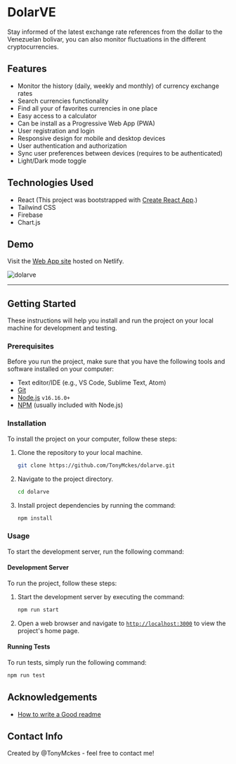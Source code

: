 # DolarVE

Stay informed of the latest exchange rate references from the dollar to the Venezuelan bolivar, you can also monitor fluctuations in the different cryptocurrencies.

## Features

- Monitor the history (daily, weekly and monthly) of currency exchange rates
- Search currencies functionality
- Find all your of favorites currencies in one place
- Easy access to a calculator
- Can be install as a Progressive Web App (PWA)
- User registration and login
- Responsive design for mobile and desktop devices
- User authentication and authorization
- Sync user preferences between devices (requires to be authenticated)
- Light/Dark mode toggle

## Technologies Used

- React (This project was bootstrapped with [Create React App](https://github.com/facebook/create-react-app).)
- Tailwind CSS
- Firebase
- Chart.js

## Demo

Visit the [Web App site](https://dolarve.netlify.app/) hosted on Netlify.

![dolarve](https://user-images.githubusercontent.com/78808163/221333737-bdcc8844-7d1e-4e32-b60e-b2a49f907db6.gif)

---

## Getting Started

These instructions will help you install and run the project on your local machine for development and testing.

### Prerequisites

Before you run the project, make sure that you have the following tools and software installed on your computer:

- Text editor/IDE (e.g., VS Code, Sublime Text, Atom)
- [Git](https://git-scm.com/downloads)
- [Node.js](https://nodejs.org/en/download/) `v16.16.0+`
- [NPM](https://www.npmjs.com/) (usually included with Node.js)

### Installation

To install the project on your computer, follow these steps:

1. Clone the repository to your local machine.

   ```bash
   git clone https://github.com/TonyMckes/dolarve.git
   ```

2. Navigate to the project directory.

   ```bash
   cd dolarve
   ```

3. Install project dependencies by running the command:

   ```bash
   npm install
   ```

### Usage

To start the development server, run the following command:

#### Development Server

To run the project, follow these steps:

1. Start the development server by executing the command:

   ```bash
   npm run start
   ```

2. Open a web browser and navigate to [`http://localhost:3000`](https://localhost:3000/) to view the project's home page.

#### Running Tests

To run tests, simply run the following command:

```bash
npm run test
```

## Acknowledgements

- [How to write a Good readme](https://bulldogjob.com/news/449-how-to-write-a-good-readme-for-your-github-project)

## Contact Info

Created by @TonyMckes - feel free to contact me!
